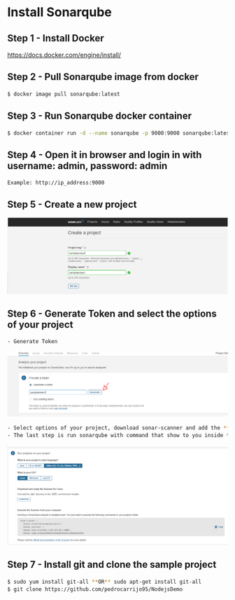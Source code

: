 # Install Sonarqube 


## Step 1 - Install Docker
https://docs.docker.com/engine/install/
 
## Step 2 - Pull Sonarqube image from docker
```bash
$ docker image pull sonarqube:latest
```

## Step 3 - Run Sonarqube docker container
```bash
$ docker container run -d --name sonarqube -p 9000:9000 sonarqube:latest
```

## Step 4 - Open it in browser and login in with username: admin, password: admin
```bash
Example: http://ip_address:9000
```

## Step 5 - Create a new project
![alt text](https://github.com/pedrocarrijo95/NodejsDemo/blob/master/imgs/createproject2.PNG)

## Step 6 - Generate Token and select the options of your project
```bash 
- Generate Token
```
![alt text](https://github.com/pedrocarrijo95/NodejsDemo/blob/master/imgs/generatetoken.PNG)
```bash 
- Select options of your project, download sonar-scanner and add the **bin** directory to the **PATH** environment variable
- The last step is run sonarqube with command that show to you inside the folder of project sample
```
![alt text](https://github.com/pedrocarrijo95/NodejsDemo/blob/master/imgs/configs.PNG)


## Step 7 - Install git and clone the sample project
```bash
$ sudo yum install git-all **OR** sudo apt-get install git-all
$ git clone https://github.com/pedrocarrijo95/NodejsDemo
```



